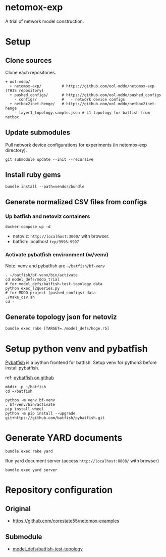 # netomox-exp
A trial of network model construction.

# Setup

## Clone sources

Clone each repositories.

```text
+ ool-mddo/
  + netomox-exp/         # https://github.com/ool-mddo/netomox-exp (THIS repository)
  + pushed_configs/      # https://github.com/ool-mddo/pushed_configs
    - configs/           #   - network device configs
  + netbox2inet-henge/   # https://github.com/ool-mddo/netbox2inet-henge
    - layer1_topology.sample.json # L1 topology for batfish from netbox
```

## Update submodules

Pull network device configurations for experiments (in netomox-exp directory).

```shell
git submodule update --init --recursive
```

## Install ruby gems

```shell
bundle install --path=vendor/bundle
```

## Generate normalized CSV files from configs

### Up batfish and netoviz containers

```shell
docker-compose up -d
```

- netoviz: `http://localhost:3000/` with browser.
- batfish: localhost `tcp/9996-9997`

### Activate pybatfish environment (w/venv)

Note: venv and pybatfish are `~/batfish/bf-venv`

```shell
. ~/batfish/bf-venv/bin/activate
cd model_defs/mddo_trial
# for model_defs/batfish-test-topology data
python exec_l2queries.py
# for MDDO project (pushed_configs) data
./make_csv.sh
cd -
```

## Generate topology json for netoviz

```shell
bundle exec rake [TARGET=./model_defs/hoge.rb]
```

# Setup python venv and pybatfish

[Pybatfish](https://github.com/batfish/pybatfish) is a python frontend for batfish.
Setup venv for python3 before install pybatfish.

ref: [pybatfish on github](https://github.com/batfish/pybatfish#install-pybatfish)

```
mkdir -p ~/batfish
cd ~/batfish

python -m venv bf-venv
. bf-venv/bin/activate
pip install wheel
python -m pip install --upgrade git+https://github.com/batfish/pybatfish.git
```

# Generate YARD documents

```shell
bundle exec rake yard
```

Run yard document server (access `http://localhost:8808/` with browser)

```shell
bundle exec yard server
```

# Repository configuration

## Original

- https://github.com/corestate55/netomox-examples

## Submodule

- [model_defs/batfish-test-topology](https://github.com/corestate55/batfish-test-topology)
